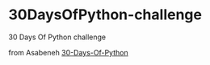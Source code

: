# 30DaysOfPython-challenge
30 Days Of Python challenge

from Asabeneh [30-Days-Of-Python](https://github.com/Asabeneh/30-Days-Of-Python)
